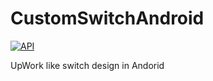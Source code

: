 # CustomSwitchAndroid

[![API](https://img.shields.io/badge/API-19%2B-brightgreen.svg?style=flat)](https://android-arsenal.com/api?level=19)

UpWork like switch design in Andorid
